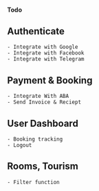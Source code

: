 #### Todo #####

## Authenticate
    - Integrate with Google
    - Integrate with Facebook
    - Integrate with Telegram

## Payment & Booking
    - Integrate With ABA
    - Send Invoice & Reciept

## User Dashboard
    - Booking tracking
    - Logout
## Rooms, Tourism
    - Filter function